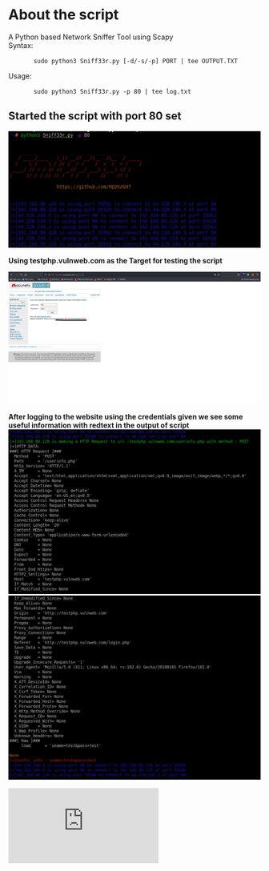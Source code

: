 # About the script

A Python based Network Sniffer Tool using Scapy <br>
Syntax: 

           sudo python3 Sniff33r.py [-d/-s/-p] PORT | tee OUTPUT.TXT
Usage:    
           
           sudo python3 Sniff33r.py -p 80 | tee log.txt

## Started the script with port 80 set

![alt test](https://github.com/REDSXGHT/pythonscripts/blob/main/Pictures/sniffer3.png)

**Using testphp.vulnweb.com as the Target for testing the script**

![alt test](https://github.com/REDSXGHT/pythonscripts/blob/main/Pictures/sniffer1.png)

**After logging to the website using the credentials given we see some useful information with redtext in the output of script**
![alt test](https://github.com/REDSXGHT/pythonscripts/blob/main/Pictures/sniffer4.png)
![alt test](https://github.com/REDSXGHT/pythonscripts/blob/main/Pictures/sniffer5.png)

![Full Output](https://github.com/REDSXGHT/pythonscripts/blob/main/Network%20Sniffer/snifferout.txt)
